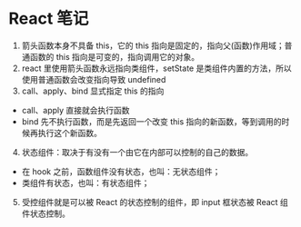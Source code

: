 # React 笔记

1. 箭头函数本身不具备 this，它的 this 指向是固定的，指向父(函数)作用域；普通函数的 this 指向是可变的，指向调用它的对象。
2. react 里使用箭头函数永远指向类组件，setState 是类组件内置的方法，所以使用普通函数会改变指向导致 undefined
3. call、apply、bind 显式指定 this 的指向

-   call、apply 直接就会执行函数
-   bind 先不执行函数，而是先返回一个改变 this 指向的新函数，等到调用的时候再执行这个新函数。

4. 状态组件：取决于有没有一个由它在内部可以控制的自己的数据。

-   在 hook 之前，函数组件没有状态，也叫：无状态组件；
-   类组件有状态，也叫：有状态组件；

5. 受控组件就是可以被 React 的状态控制的组件，即 input 框状态被 React 组件状态控制。
